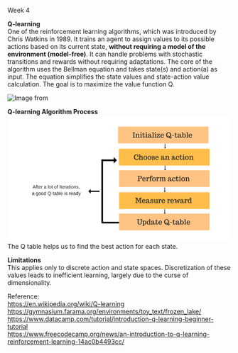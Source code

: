 Week 4

**Q-learning**
<br/>One of the reinforcement learning algorithms, which was introduced by Chris Watkins in 1989. It trains an agent to assign values to its possible actions based on its current state, **without requiring a model of the environment (model-free)**. It can handle problems with stochastic transitions and rewards without requiring adaptations. The core of the algorithm uses the Bellman equation and takes state(s) and action(a) as input. The equation simplifies the state values and state-action value calculation. The goal is to maximize the value function Q.

![Image from ](equation.avif)

**Q-learning Algorithm Process**
![Image from](q_table.png)
<br/>The Q table helps us to find the best action for each state.

**Limitations**
<br/>This applies only to discrete action and state spaces. Discretization of these values leads to inefficient learning, largely due to the curse of dimensionality. 

Reference:
<br/>https://en.wikipedia.org/wiki/Q-learning
<br/>https://gymnasium.farama.org/environments/toy_text/frozen_lake/
<br/>https://www.datacamp.com/tutorial/introduction-q-learning-beginner-tutorial
<br/>https://www.freecodecamp.org/news/an-introduction-to-q-learning-reinforcement-learning-14ac0b4493cc/